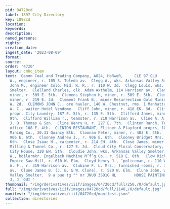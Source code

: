 ```yaml
---
pid: 04720cd
label: 1897 City Directory
key: 1897cd
location: 
keywords: 
description: 
named_persons: 
rights: 
creation_date: 
ingest_date: '2023-08-09'
format: 
source: 
order: '4720'
layout: cmhc_item
text: 'Ganon Coal and Trading Company, A824, HoRweR,     CLE 97 CLU     Cleator James
  W., engineer, r. 105 S. Toledo av.  Clegg A., wks. Arkansas Valley Smelter.  Clegg
  John M., engineer Colo. Mid. R. R., r. 110 W. 3d.  Clegg Louis, wks. Arkansas Valley
  Smelter.  Clelland Charles, clk. Adam Axthelm, 114 Harrison av.  Clemens Richard,
  miner, r. 509 E. 5th.  Clemens Stephen H, miner, r. 509 E. 5th.  Clemens William,
  miner, r. 219 E. 3d.  Clement Frank B., miner Resurrection Gold Mining Co., r 123
  W. 2d.  CLEMONS JOHN C., ore hauler, 140 W. Chestnut, rms. 1 Manhattan blk.  Cleveland
  A. C., waiter Hotel Vendome.  Cliff John, miner, r. 418 EK. 3d.  Cliffe Walter,
  propr. City Laundry, 187 E. 5th, r. 135 E. 5th.  Clifford James, miner, r. 317 W,
  9th.  Clifford William T., teamster, r. 210 Harrison av.  Cline A. A., paperhanger
  J. D. Thomas & Son.  Cline Henry H, r. 227 E. 7th.  Clinton Ranch, Tennessee Pk.,
  office 108 E. 4th.  CLINTON RESTAURANT, Flitner & Playford proprs, 108 E. 4th.  Clipper
  Mining Co., 30.31 Quincy Blk.  Cloonan Peter, miner, r. 483 E. 4th.  Clooney Andrew,
  906 E. 6th.  Clooney Andrew J., r. 906 E. 6th.  Clooney Bridget Mrs., r. 906 E.
  6th.  Close Isaac H., carpenter, r. 214 EH. 4th.  Close James, miner Yak Mining,
  Milling & Tunnel Co., r. 127 E. 2d.  Cloud City Floral Conservatory, 113 W. 7th.  Cloud
  City House, 320 EH. 5th.  Cloudie John, wks. Arkansas Valley Smelter.  Clough George
  W., boilermkr. Engelbach Machine M’f’g Co., r. 518 E. 6th.  Clow Richard B., lab.
  Empire Saw Mill, r. 610 W. Elm.  Cloyd Henry J., ‘policeman, r. 110 W. 11th.  Clubine
  A. F., r. 319 Harrison av.  Clubine F. L. Mrs., furnished rooms, r. 319 Harvison
  av.  Clune James B. (J. B. & W. Clune), r. 520 W. Elm.  Clune Jobn, wks. Arkansas
  Valley Smelter.  9 a pue tg "° mr JNUO 3SO1G HL        HOUSE PAINTING, seta staxer.
  J, J, QUI '
thumbnail: "/img/derivatives/iiif/images/04720cd/full/250,/0/default.jpg"
full: "/img/derivatives/iiif/images/04720cd/full/1140,/0/default.jpg"
manifest: "/img/derivatives/iiif/04720cd/manifest.json"
collection: directories
---
```

